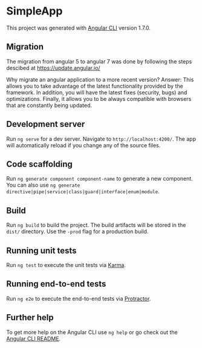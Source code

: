 # SimpleApp

This project was generated with [Angular CLI](https://github.com/angular/angular-cli) version 1.7.0.

## Migration

The migration from angular 5 to angular 7 was done by following the steps descibed at https://update.angular.io/ 

Why migrate an angular application to a more recent version? 
Answer: This allows you to take advantage of the latest functionality provided by the framework. In addition, you will have the latest fixes (security, bugs) and optimizations. Finally, it allows you to be always compatible with browsers that are constantly being updated. 

## Development server

Run `ng serve` for a dev server. Navigate to `http://localhost:4200/`. The app will automatically reload if you change any of the source files.

## Code scaffolding

Run `ng generate component component-name` to generate a new component. You can also use `ng generate directive|pipe|service|class|guard|interface|enum|module`.

## Build

Run `ng build` to build the project. The build artifacts will be stored in the `dist/` directory. Use the `-prod` flag for a production build.

## Running unit tests

Run `ng test` to execute the unit tests via [Karma](https://karma-runner.github.io).

## Running end-to-end tests

Run `ng e2e` to execute the end-to-end tests via [Protractor](http://www.protractortest.org/).

## Further help

To get more help on the Angular CLI use `ng help` or go check out the [Angular CLI README](https://github.com/angular/angular-cli/blob/master/README.md).
